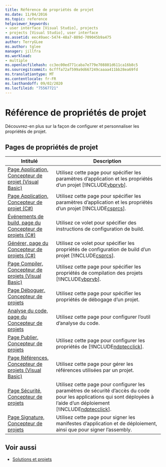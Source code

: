 ```yaml
---
title: Référence de propriétés de projet
ms.date: 11/04/2016
ms.topic: reference
helpviewer_keywords:
- user interface [Visual Studio], projects
- projects [Visual Studio], user interface
ms.assetid: eec49aec-5474-48a7-889d-709045b9a475
author: TerryGLee
ms.author: tglee
manager: jillfra
ms.workload:
- multiple
ms.openlocfilehash: cc3ec00ed771caba7e779e708801d611ca16b8c5
ms.sourcegitcommit: 6cfffa72af599a9d667249caaaa411bb28ea69fd
ms.translationtype: MT
ms.contentlocale: fr-FR
ms.lasthandoff: 09/02/2020
ms.locfileid: "75567721"
---
```

# <a name="project-properties-reference"></a>Référence de propriétés de projet

Découvrez-en plus sur la façon de configurer et personnaliser les propriétés de projet.

## <a name="project-properties-pages"></a>Pages de propriétés de projet

| Intitulé | Description |
| - | - |
| [Page Application, Concepteur de projet (Visual Basic)](../../ide/reference/application-page-project-designer-visual-basic.md) | Utilisez cette page pour spécifier les paramètres d’application et les propriétés d’un projet [!INCLUDE[vbprvb](../../code-quality/includes/vbprvb_md.md)]. |
| [Page Application, Concepteur de projet (C#)](../../ide/reference/application-page-project-designer-csharp.md) | Utilisez cette page pour spécifier les paramètres d’application et les propriétés d’un projet [!INCLUDE[csprcs](../../data-tools/includes/csprcs_md.md)]. |
| [Événements de build, page du Concepteur de projets (C#)](../../ide/reference/build-events-page-project-designer-csharp.md) | Utilisez ce volet pour spécifier des instructions de configuration de build. |
| [Générer, page du Concepteur de projets (C#)](../../ide/reference/build-page-project-designer-csharp.md) | Utilisez ce volet pour spécifier les propriétés de configuration de build d’un projet [!INCLUDE[csprcs](../../data-tools/includes/csprcs_md.md)]. |
| [Page Compiler, Concepteur de projets (Visual Basic)](../../ide/reference/compile-page-project-designer-visual-basic.md) | Utilisez cette page pour spécifier les propriétés de compilation des projets [!INCLUDE[vbprvb](../../code-quality/includes/vbprvb_md.md)]. |
| [Page Déboguer, Concepteur de projets](../../ide/reference/debug-page-project-designer.md) | Utilisez cette page pour spécifier les propriétés de débogage d’un projet. |
| [Analyse du code, page du Concepteur de projets](../../ide/reference/code-analysis-project-designer.md) | Utilisez cette page pour configurer l’outil d’analyse du code. |
| [Page Publier, Concepteur de projets](../../ide/reference/publish-page-project-designer.md) | Utilisez cette page pour configurer les propriétés de [!INCLUDE[ndptecclick](../../deployment/includes/ndptecclick_md.md)]. |
| [Page Références, Concepteur de projets (Visual Basic)](../../ide/reference/references-page-project-designer-visual-basic.md) | Utilisez cette page pour gérer les références utilisées par un projet. |
| [Page Sécurité, Concepteur de projets](../../ide/reference/security-page-project-designer.md) | Utilisez cette page pour configurer les paramètres de sécurité d’accès du code pour les applications qui sont déployées à l’aide d’un déploiement [!INCLUDE[ndptecclick](../../deployment/includes/ndptecclick_md.md)]. |
| [Page Signature, Concepteur de projets](../../ide/reference/signing-page-project-designer.md) | Utilisez cette page pour signer les manifestes d’application et de déploiement, ainsi que pour signer l’assembly. |

## <a name="see-also"></a>Voir aussi

- [Solutions et projets](../../ide/solutions-and-projects-in-visual-studio.md)
